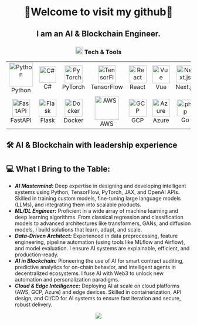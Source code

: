 <h1 align="center">
    👋Welcome to visit my github👋
  </h1>
  <h2 align="center">
    I am an AI & Blockchain Engineer.
  </h2> 
  <h3 align="center"><img src="https://github.com/naruhitokaide/naruhitokaide/blob/main/code.gif" height="20"/> Tech & Tools</h3>
  
  <div align="center" style="witdh:100%"> 
    <table align="center">
    <tr>
        <td align="center" width="96">
            <img src="https://techstack-generator.vercel.app/python-icon.svg" alt="Python" width="65" height="65" />
            <br>Python
        </td>
        <td align="center" width="90">
            <img src="https://skillicons.dev/icons?i=c#" width="45" height="45" alt="C#" />
            <br>C#
        </td>
        <td align="center" width="96">
            <img src="https://skillicons.dev/icons?i=pytorch" width="48" height="48" alt="PyTorch" />
            <br>PyTorch
        </td>
        <td align="center" width="96">
            <img src="https://skillicons.dev/icons?i=tensorflow" width="48" height="48" alt="TensorFlow" />
            <br>TensorFlow
        </td>
        <td align="center" width="96">
            <img src="https://skillicons.dev/icons?i=react" width="48" height="48" alt="React" />
            <br>React
        </td>
        <td align="center" width="96">
            <img src="https://skillicons.dev/icons?i=vue" width="48" height="48" alt="Vue" />
            <br>Vue
        </td>
        <td align="center" width="96">
            <img src="https://skillicons.dev/icons?i=nextjs" width="48" height="48" alt="Next.js" />
            <br>Next.js
        </td>
        <td align="center" width="96">
            <img src="https://skillicons.dev/icons?i=postgres" width="48" height="48" alt="PostgreSQL" />
            <br>PostgreSQL
        </td>
        <td align="center" width="96">
            <img src="https://skillicons.dev/icons?i=graphql" width="48" height="48" alt="GraphQL" />
            <br>GraphQL
        </td>
    </tr>
    <tr>
        <td align="center" width="96">
            <img src="https://skillicons.dev/icons?i=fastapi" width="48" height="48" alt="FastAPI" />
            <br>FastAPI
        </td>
        <td align="center" width="96">
            <img src="https://skillicons.dev/icons?i=flask" width="48" height="48" alt="Flask" />
            <br>Flask
        </td>
        <td align="center" width="96">
            <img src="https://skillicons.dev/icons?i=docker" width="48" height="48" alt="Docker" />
            <br>Docker
        </td>
        <td align="center" width="96">
            <img src="https://techstack-generator.vercel.app/aws-icon.svg" alt="AWS" width="65" height="65" />
            <br>AWS
        </td>
        <td align="center" width="96">
            <img src="https://skillicons.dev/icons?i=gcp" width="48" height="48" alt="GCP" />
            <br>GCP
        </td>
        <td align="center" width="96">
            <img src="https://skillicons.dev/icons?i=azure" width="48" height="48" alt="Azure" />
            <br>Azure
        </td>
        <td align="center" width="90">
            <img src="https://skillicons.dev/icons?i=go" width="45" height="45" alt="php" />
            <br>Go
        </td>
        <td align="center" width="90">
            <img src="https://skillicons.dev/icons?i=solidity" width="45" height="45" alt="Solidity" />
            <br>Solidity
        </td>
        <td align="center" width="90">
            <img src="https://skillicons.dev/icons?i=rust" width="45" height="45" alt="Rust" />
              <br>Rust
            </td>
    </tr>
</table>
 
  </div>
  
  <div>
      <h2>
        🛠  AI & Blockchain with leadership experience
    </h2>
      <h2>💻 What I Bring to the Table:</h2>
      <ul>
        <li><b><i>AI Mastermind:</i></b> Deep expertise in designing and developing intelligent systems using Python, TensorFlow, PyTorch, JAX, and OpenAI APIs. Skilled in training custom models, fine-tuning large language models (LLMs), and integrating them into scalable products.</li>  
<li><b><i>ML/DL Engineer:</i></b> Proficient in a wide array of machine learning and deep learning algorithms. From classical regression and classification models to advanced architectures like transformers, GANs, and diffusion models, I build solutions that learn, adapt, and scale.</li>  
<li><b><i>Data-Driven Architect:</i></b> Experienced in data preprocessing, feature engineering, pipeline automation (using tools like MLflow and Airflow), and model evaluation. I ensure AI systems are explainable, efficient, and production-ready.</li>
<li><b><i>AI in Blockchain:</i></b> Pioneering the use of AI for smart contract auditing, predictive analytics for on-chain behavior, and intelligent agents in decentralized ecosystems. I fuse AI with Web3 to unlock new automation and personalization paradigms.</li>
<li><b><i>Cloud & Edge Intelligence:</i></b> Deploying AI at scale on cloud platforms (AWS, GCP, Azure) and edge devices. Skilled in containerization, API design, and CI/CD for AI systems to ensure fast iteration and secure, robust delivery.</li>
</ul>
  </div>
  <p align="center">
    <img src="https://capsule-render.vercel.app/api?type=waving&color=gradient&height=65&section=footer"/>
  </p>
  
